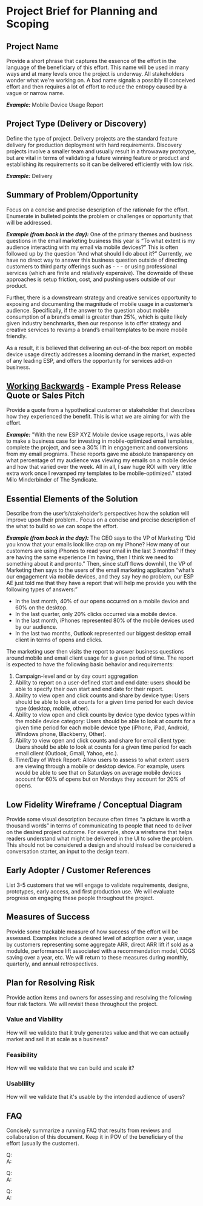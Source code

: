 # Project Brief for Planning and Scoping
## Project Name
Provide a short phrase that captures the essence of the effort in the language of the beneficiary of this effort. This name will be used in many ways and at many levels once the project is underway. All stakeholders wonder what we're working on. A bad name signals a possibly ill conceived effort and then requires a lot of effort to reduce the entropy caused by a vague or narrow name.

***Example:*** Mobile Device Usage Report

## Project Type (Delivery or Discovery)
Define the type of project. Delivery projects are the standard feature delivery for production deployment with hard requirements. Discovery projects involve a smaller team and usually result in  a throwaway prototype, but are vital in terms of validating a future winning feature or product and establishing its requirements so it can be delivered efficiently with low risk.

***Example:*** Delivery

## Summary of Problem/Opportunity
Focus on a concise and precise description of the rationale for the effort. Enumerate in bulleted points the problem or challenges or opportunity that will be addressed.

***Example (from back in the day):*** One of the primary themes and business questions in the email marketing business this year is “To what extent is my audience interacting with my email via mobile devices?” This is often followed up by the question “And what should I do about it?” Currently, we have no direct way to answer this business question outside of directing customers to third party offerings such as - - - or using professional services (which are finite and relatively expensive). The downside of these approaches is setup friction, cost, and pushing users outside of our product.

Further, there is a downstream strategy and creative services opportunity to exposing and documenting the magnitude of mobile usage in a customer’s audience. Specifically, if the answer to the question about mobile consumption of a brand’s email is greater than 25%, which is quite likely given industry benchmarks, then our response is to offer strategy and creative services to revamp a brand’s email templates to be more mobile friendly. 

As a result, it is believed that delivering an out-of-the box report on mobile device usage directly addresses a looming demand in the market, expected of any leading ESP, and offers the opportunity for services add-on business.

## [Working Backwards](https://www.allthingsdistributed.com/2006/11/working_backwards.html) - Example Press Release Quote or Sales Pitch
Provide a quote from a hypothetical customer or stakeholder that describes how they experienced the benefit. This is what we are aiming for with the effort.  

***Example:*** "With the new ESP XYZ Mobile device usage reports, I was able to make a business case for investing in mobile-optimized email templates, complete the project, and see a 30% lift in engagement and conversions from my email programs. These reports gave me absolute transparency on what percentage of my audience was viewing my emails on a mobile device and how that varied over the week. All in all, I saw huge ROI with very little extra work once I revamped my templates to be mobile-optimized." stated Milo Minderbinder of The Syndicate. 

## Essential Elements of the Solution
Describe from the user’s/stakeholder’s perspectives how the solution will improve upon their problem..
Focus on a concise and precise description of the what to build so we can scope the effort. 

***Example (from back in the day):***
The CEO says to the VP of Marketing “Did you know that your emails look like crap on my iPhone? How many of our customers are using iPhones to read your email in the last 3 months? If they are having the same experience I’m having, then I think we need to something about it and pronto.” Then, since stuff flows downhill, the VP of Marketing then says to the users of the email marketing application “what’s our engagement via mobile devices, and they say hey no problem, our ESP AE just told me that they have a report that will help me provide you with the following types of answers:”
- In the last month, 40% of our opens occurred on a mobile device and 60% on the desktop.
- In the last quarter, only 20% clicks occurred via a mobile device.
- In the last month, iPhones represented 80% of the mobile devices used by our audience.
- In the last two months, Outlook represented our biggest desktop email client in terms of opens and clicks.

The marketing user then visits the report to answer business questions around mobile and email client usage for a given period of time. The report is expected to have the following basic behavior and requirements:

1. Campaign-level and or by day count aggregation
2. Ability to report on a user-defined start and end date: users should be able to specify their own start and end date for their report.
3. Ability to view open and click counts and share by device type: Users should be able to look at counts for a given time period for each device type (desktop, mobile, other).
4. Ability to view open and click counts by device type device types within the mobile device category: Users should be able to look at counts for a given time period for each mobile device type (iPhone, iPad, Android, Windows phone, Blackberry, Other).
5. Ability to view open and click counts and share for email client type: Users should be able to look at counts for a given time period for each email client (Outlook, Gmail, Yahoo, etc.).
6. Time/Day of Week Report: Allow  users to assess to what extent users are viewing through a mobile or desktop device. For example, users would be able to see that on Saturdays on average mobile devices account for 60% of opens but on Mondays they account for 20% of opens.

## Low Fidelity Wireframe / Conceptual Diagram
Provide some visual description because often times “a picture is worth a thousand words” in terms of communicating to people that need to deliver on the desired project outcome. For example, show a wireframe that helps readers understand what might be delivered in the UI to solve the problem. This should not be considered a design and should instead be considered a conversation starter, an input to the design team.

## Early Adopter / Customer References
List 3-5 customers that we will engage to validate requirements, designs, prototypes, early access, and first production use. We will evaluate progress on engaging these people throughout the project. 

## Measures of Success
Provide some trackable measure of how success of the effort will be assessed. Examples include a desired level of adoption over a year, usage by customers representing some aggregate ARR, direct ARR lift if sold as a modulde, performance lift associated with a recommendation model, COGS saving over a year, etc. We will return to these measures during monthly, quarterly, and annual retrospectives.

## Plan for Resolving Risk
Provide action items and owners for assessing and resolving the following four risk factors. We will revisit these throughout the project. 

### Value and Viability
How will we validate that it truly generates value and that we can actually market and sell it at scale as a business?
### Feasibility  
How will we validate that we can build and scale it?
### Usablility  
How will we validate that it's usable by the intended audience of users?

## FAQ 
Concisely summarize a running FAQ that results from reviews and collaboration of this document. Keep it in POV of the beneficiary of the effort (usually the customer).

Q:   
A:

Q:  
A:

Q:  
A:  
